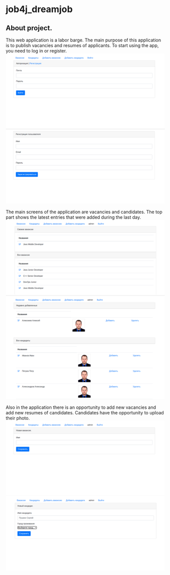 # job4j_dreamjob

## About project.
This web application is a labor barge. The main purpose of this application is to publish vacancies and resumes of applicants.
To start using the app, you need to log in or register.
![Login](/images/1.png)
![Register](/images/2.png)

The main screens of the application are vacancies and candidates. 
The top part shows the latest entries that were added during the last day.
![Posts](/images/3.png)
![Candidates](/images/4.png)

Also in the application there is an opportunity to add new vacancies and add new resumes of candidates.
Candidates have the opportunity to upload their photo.
![AddPosts](/images/5.png)
![AddCandidates](/images/6.png)


